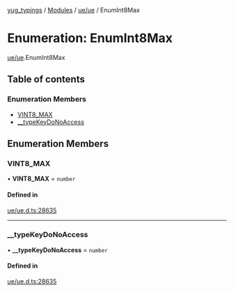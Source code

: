 [yug_typings](../README.md) / [Modules](../modules.md) / [ue/ue](../modules/ue_ue.md) / EnumInt8Max

# Enumeration: EnumInt8Max

[ue/ue](../modules/ue_ue.md).EnumInt8Max

## Table of contents

### Enumeration Members

- [VINT8\_MAX](ue_ue.EnumInt8Max.md#vint8_max)
- [\_\_typeKeyDoNoAccess](ue_ue.EnumInt8Max.md#__typekeydonoaccess)

## Enumeration Members

### VINT8\_MAX

• **VINT8\_MAX** = `number`

#### Defined in

[ue/ue.d.ts:28635](https://github.com/YugMetaverse/yug_typings/blob/b7d9b19/ue/ue.d.ts#L28635)

___

### \_\_typeKeyDoNoAccess

• **\_\_typeKeyDoNoAccess** = `number`

#### Defined in

[ue/ue.d.ts:28635](https://github.com/YugMetaverse/yug_typings/blob/b7d9b19/ue/ue.d.ts#L28635)
